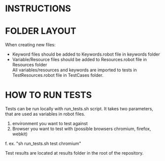 # INSTRUCTIONS #
# FOLDER LAYOUT
When creating new files:
- Keyword files should be added to Keywords.robot file in keywords folder<br/>
- Variable/Resource files should be added to Resources.robot file in Resources folder<br/>
All variables/resources and keywords are imported to tests in TestResources.robot file in
TestCases folder.

# HOW TO RUN TESTS
Tests can be run locally with run_tests.sh script.
It takes two parameters, that are used as variables in robot files.

1. environment you want to test against
2. Browser you want to test with (possible browsers chromium, firefox, webkit)

f. ex. "sh run_tests.sh test chromium"


Test results are located at results folder in the root of the repository.
